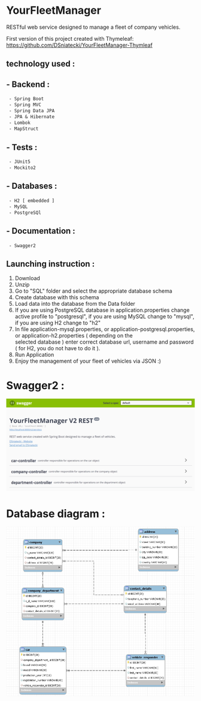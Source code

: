 # YourFleetManager
RESTful web service designed to manage a fleet of company vehicles. 

First version of this project created with Thymeleaf: 
https://github.com/DSniatecki/YourFleetManager-Thymleaf

## technology used :
 ## - Backend :
     - Spring Boot
     - Spring MVC
     - Spring Data JPA
     - JPA & Hibernate
     - Lombok
     - MapStruct
     
 ## - Tests :    
     - JUnit5
     - Mockito2
     
 ## - Databases : 
     - H2 [ embedded ]
     - MySQL
     - PostgreSQl
     
 ## - Documentation : 
     - Swagger2

 ## Launching instruction :

  1.  Download 
  2.  Unzip 
  3.  Go to "SQL" folder and select the appropriate database schema 
  4.  Create database with this schema 
  5.  Load data into the database from the Data folder 
  6.  If you are using PostgreSQL database in application.properties change active profile to "postgresql", if you are using
      MySQL change to "mysql", if you are using H2 change to "h2"
  7.  In file application-mysql.properties, or application-postgresql.properties, or application-h2.properties ( depending on the   
      selected database ) enter correct database url, username and password ( for H2, you do not have to do it ). 
  8.  Run Application 
  10. Enjoy the management of your fleet of vehicles via JSON :)
 
 # Swagger2 :
  
  ![](screenshots/swagger.jpg)
 
 # Database diagram :
  
  ![](SQL/Database-Diagram-Screenshot.jpg)
 
  
 
